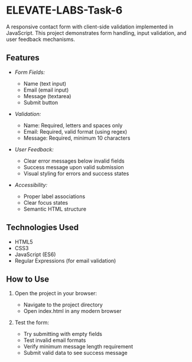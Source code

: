 # ELEVATE-LABS-Task-6
A responsive contact form with client-side validation implemented in JavaScript. This project demonstrates form handling, input validation, and user feedback mechanisms.

## Features

- *Form Fields:*
  - Name (text input)
  - Email (email input)
  - Message (textarea)
  - Submit button

- *Validation:*
  - Name: Required, letters and spaces only
  - Email: Required, valid format (using regex)
  - Message: Required, minimum 10 characters

- *User Feedback:*
  - Clear error messages below invalid fields
  - Success message upon valid submission
  - Visual styling for errors and success states

- *Accessibility:*
  - Proper label associations
  - Clear focus states
  - Semantic HTML structure

## Technologies Used

- HTML5
- CSS3
- JavaScript (ES6)
- Regular Expressions (for email validation)

## How to Use
   
1. Open the project in your browser:
   - Navigate to the project directory
   - Open index.html in any modern browser

2. Test the form:
   - Try submitting with empty fields
   - Test invalid email formats
   - Verify minimum message length requirement
   - Submit valid data to see success message
